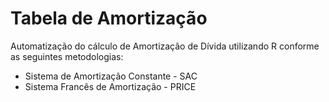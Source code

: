 # Tabela de Amortização

Automatização do cálculo de Amortização de Dívida utilizando R conforme as seguintes metodologias:
* Sistema de Amortização Constante - SAC
* Sistema Francês de Amortização - PRICE
